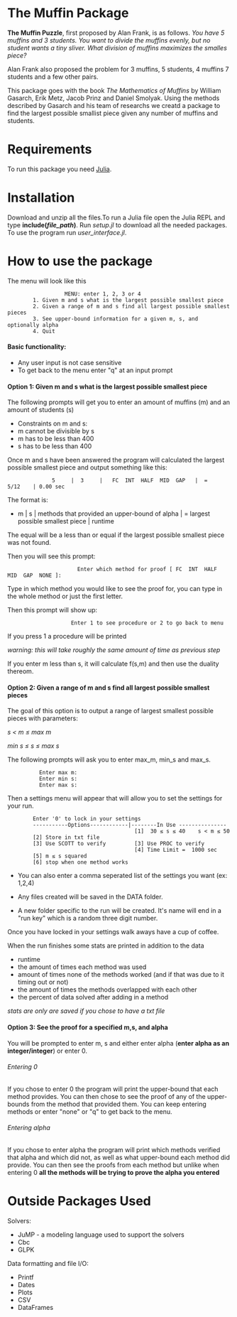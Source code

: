 # The Muffin Package
**The Muffin Puzzle**, first proposed by Alan Frank, is as follows.
*You have 5 muffins and 3 students. You want to divide the muffins evenly, but no student wants a tiny sliver. What division of muffins maximizes the smalles piece?*

Alan Frank also proposed the problem for 3 muffins, 5 students, 4 muffins 7 students and a few other pairs. 

This package goes with the book *The Mathematics of Muffins* by William Gasarch, Erik Metz, Jacob Prinz and Daniel Smolyak. Using the methods described by Gasarch and his team of researchs we creatd a package to find the largest possible smallist piece given any number of muffins and students.  


# Requirements
To run this package you need [Julia](https://julialang.org/downloads/).

# Installation
Download and unzip all the files.To run a Julia file open the Julia REPL and type **include(*file_path*)**. Run *setup.jl* to download all the needed packages. To use the program run *user_interface.jl*.

# How to use the package
The menu will look like this

                      MENU: enter 1, 2, 3 or 4
            1. Given m and s what is the largest possible smallest piece
            2. Given a range of m and s find all largest possible smallest pieces
            3. See upper-bound information for a given m, s, and optionally alpha
            4. Quit

#### Basic functionality:
   * Any user input is not case sensitive
   * To get back to the menu enter "q" at an input prompt
#### Option 1: Given m and s what is the largest possible smallest piece
The following prompts will get you to enter an amount of muffins (m) and an amount of students (s)

* Constraints on m and s: 
* m cannot be divisible by s
* m has to be less than 400
* s has to be less than 400  

Once m and s have been answered the program will calculated the largest possible smallest piece and output something like this:

                  5     |  3     |   FC  INT  HALF  MID  GAP   |  =      5/12    | 0.00 sec
                  
The format is:

* m     |  s     |   methods that provided an upper-bound of alpha   | = largest possible smallest piece    | runtime

The equal will be a less than or equal if the largest possible smallest piece was not found. 

Then you will see this prompt:
                                   
                          Enter which method for proof [ FC  INT  HALF  MID  GAP  NONE ]: 
                          
Type in which method you would like to see the proof for, you can type in the whole method or just the first letter. 

Then this prompt will show up:

                        Enter 1 to see procedure or 2 to go back to menu      
                        
If you press 1 a procedure will be printed 

*warning: this will take roughly the same amount of time as previous step*   

If you enter m less than s, it will calculate f(s,m) and then use the duality thereom. 
<!---
**Example run   m = 11   s = 5**

            Enter m: 11
            Enter s: 5
              11    |  5     |   INT  HALF  MID  GAP   |  =     13/30    | 0.01 sec

            Enter which method for proof [ INT  HALF  MID  GAP  NONE ]: m

            MID proof of upperbound
            ***********************************************

            m  = 11  s = 5
            2 5-students    3 4-students    10 5-shares     12 4-shares
            Numbers assumed to have denominator: 30

            SPLIT THE 4 SHARES

                 (    10   5-shares   )    |    (  2   small  4-shares )         (  10  large  4-shares  )
                13                   14        15                     15        16                      17

            SPLIT THE 4 SHARES AGAIN

                 (   1    4-shares    |    1    4-shares   )         (  10  large  4-shares  )
                15                   15                   15        16                      17

            Possible muffin distributions
            ( 3 3 3 3 )
            System of equations = [1, 1, 10, 3]
            4×1 Array{Int64,2}:
             0
             0
             4
             1
            No solution on the Naturals
            alpha ≤ 13/30
            ***********************************************

            Enter 1 to see procedure or 2 to go back to menu
            1

            Procedure for f(11, 5) = 13/30
            ***********************************************
            All numbers assumed to have denominator: 30
            Cut 8 muffins {  13  17  }
            Cut 2 muffins {  14  16  }
            Cut 1 muffins {  15  15  }

            Give 2 students {  13  13  13  13  14  }
            Give 2 students {  15  17  17  17  }
            Give 1 students {  16  16  17  17  }
            ***********************************************
            --->
#### Option 2: Given a range of m and s find all largest possible smallest pieces
  The goal of this option is to output a range of largest smallest possible pieces with parameters:
  
  
  *s < m ≤ max m*     
  
  *min s ≤ s ≤ max s*    
  
  The following prompts will ask you to enter max_m, min_s and max_s. 
   
              Enter max m: 
              Enter min s: 
              Enter max s: 

  
  Then a settings menu will appear that will allow you to set the settings for your run.
  
            Enter '0' to lock in your settings
            -----------Options------------|--------In Use ---------------
                                            [1]  30 ≤ s ≤ 40    s < m ≤ 50
            [2] Store in txt file
            [3] Use SCOTT to verify         [3] Use PROC to verify
                                            [4] Time Limit =  1000 sec
            [5] m ≤ s squared
            [6] stop when one method works

  
  * You can also enter a comma seperated list of the settings you want (ex: 1,2,4)
 
  * Any files created will be saved in the DATA folder.
  
  * A new folder specific to the run will be created. It's name will end in a "run key" which is a random three digit number. 
  
  Once you have locked in your settings walk aways have a cup of coffee.
  
  When the run finishes some stats are printed in addition to the data
  
* runtime
* the amount of times each method was used
* amount of times none of the methods worked (and if that was due to it timing out or not)
* the amount of times the methods overlapped with each other
* the percent of data solved after adding in a method
  
 *stats are only are saved if you chose to have a txt file*
 <!---
 **Example run  20 ≤ s ≤ 25    s < m ≤ 30**
 
 
             Enter '0' to lock in your settings
            -----------Options------------|--------In Use ---------------
                                            [1]  20 ≤ s ≤ 25    s < m ≤ 30
            [2] Store in txt file
            [3] Use SCOTT to verify         [3] Use PROC to verify
                                            [4] Time Limit =  1000 sec
            [5] m ≤ s squared
            [6] stop when one method works
            0


               m    |   s    |                   Method(s)                  |        α        |       runtime
            ------------------------------------------------------------------------------------------------------
              21    |  20    |   FC  INT                  MID  GAP          |  =      7/20    | 0.23 sec
              23    |  20    |       INT  HALF  EBM  HBM  MID  GAP          |  =      7/20    | 0.04 sec
              27    |  20    |   FC             EBM                         |  =      1/3     | 0.02 sec
              29    |  20    |   FC             EBM                         |  =      1/3     | 0.02 sec
              22    |  21    |                  EBM                         |  =      1/3     | 0.01 sec
              23    |  21    |                  EBM  HBM  MID  GAP          |  =     29/84    | 0.11 sec
              25    |  21    |       INT  HALF  EBM                         |  =      1/3     | 0.01 sec
              26    |  21    |       INT             HBM  MID  GAP          |  =     22/63    | 0.03 sec
              29    |  21    |   FC             EBM                         |  =      1/3     | 0.01 sec
              23    |  22    |                  EBM  HBM       GAP          |  =     15/44    | 0.23 sec
              25    |  22    |                       HBM       GAP          |  =     23/66    | 0.07 sec
              27    |  22    |       INT  HALF  EBM  HBM  MID  GAP          |  =      4/11    | 0.33 sec
              29    |  22    |   FC  INT        EBM       MID  GAP          |  =     15/44    | 0.27 sec
              24    |  23    |   FC  INT                  MID  GAP          |  =      8/23    | 0.11 sec
              25    |  23    |                  EBM                         |  =      1/3     | 0.01 sec
              26    |  23    |       INT        EBM       MID               |  =      8/23    | 0.04 sec
              27    |  23    |       INT  HALF  EBM                         |  =      1/3     | 0.01 sec
              28    |  23    |       INT  HALF  EBM       MID  GAP          |  =     33/92    | 0.07 sec
              29    |  23    |                                 GAP          |  =     49/138   | 0.05 sec
              30    |  23    |   FC  INT        EBM       MID  GAP          |  =      8/23    | 0.09 sec
              25    |  24    |                  EBM                         |  =      1/3     | 0.01 sec
              29    |  24    |       INT  HALF  EBM       MID  GAP          |  =     17/48    | 0.04 sec
              26    |  25    |                  EBM  HBM       GAP          |  =     17/50    | 0.32 sec
              27    |  25    |                  EBM       MID  GAP          |  =     17/50    | 0.15 sec
              28    |  25    |       INT        EBM                         |  =      1/3     | 0.01 sec
              29    |  25    |       INT  HALF  EBM       MID  GAP          |  =     17/50    | 0.15 sec

            ---------------- STATS ----------------
            Total time:  00:00:2.47

            Amount of times each method produced the correct alpha
            FC: 7/26 ==> 26.92 %
            HALF: 7/26 ==> 26.92 %
            INT: 14/26 == >53.85 %
            MID: 13/26 ==> 50.00 %
            EBM: 21/26 ==> 80.77 %
            HBM: 7/26 ==> 26.92 %
            GAP:16/26 ==>  61.54 %
            TRAIN: 0/26 ==> 0.00 %

            Amount of times the correct alpha was not found
            TIME OUT [1000 sec]: 0/26 ==> 0.00 %
            Incorrect upper-bound: 0/26 ==> 0.00 %


            Amount of times methods overlapped:
             FC  INT                  MID  GAP         ==> 2/26.0 = 7.69%
                            EBM  HBM       GAP         ==> 2/26.0 = 7.69%
                            EBM  HBM  MID  GAP         ==> 1/26.0 = 3.85%
                 INT        EBM                        ==> 1/26.0 = 3.85%
             FC             EBM                        ==> 3/26.0 = 11.54%
                 INT  HALF  EBM                        ==> 2/26.0 = 7.69%
                 INT  HALF  EBM  HBM  MID  GAP         ==> 2/26.0 = 7.69%
                 INT        EBM       MID              ==> 1/26.0 = 3.85%
                                 HBM       GAP         ==> 1/26.0 = 3.85%
             FC  INT        EBM       MID  GAP         ==> 2/26.0 = 7.69%
                            EBM       MID  GAP         ==> 1/26.0 = 3.85%
                 INT             HBM  MID  GAP         ==> 1/26.0 = 3.85%
                            EBM                        ==> 3/26.0 = 11.54%
                                           GAP         ==> 1/26.0 = 3.85%
                 INT  HALF  EBM       MID  GAP         ==> 3/26.0 = 11.54%

            Percentage of correct alphas found adding in methods one by one:
            FC    =>    7/26.0 = 26.92%

            FC HALF    =>    14/26.0 = 53.85%

            FC HALF INT    =>    17/26.0 = 65.38%

            FC HALF INT MID    =>    19/26.0 = 73.08%

            FC HALF INT MID EBM    =>    24/26.0 = 92.31%

            FC HALF INT MID EBM HBM    =>    25/26.0 = 96.15%

            FC HALF INT MID EBM HBM GAP    =>    26/26.0 = 100.0%

            FC HALF INT MID EBM HBM GAP TRAIN    =>    26/26.0 = 100.0%

--->
 
#### Option 3: See the proof for a specified m,s, and alpha

You will be prompted to enter m, s and either enter alpha (**enter alpha as an integer/integer**) or enter 0.

###### Entering 0
If you chose to enter 0 the program will print the upper-bound that each method provides. You can then chose to see the proof of any of the upper-bounds from the method that provided them. You can keep entering methods or enter "none" or "q" to get back to the menu.

###### Entering alpha
If you chose to enter alpha the program will print which methods verified that alpha and which did not, as well as what upper-bound each method did provide. You can then see the proofs from each method but unlike when entering 0 **all the methods will be trying to prove the alpha you entered**
<!---
**Example Run   m = 5   s = 3   alpha = 5/12**

            Enter m: 5
            Enter s: 3
            Enter alpha [x/y] or 0: 5/12


                There are 4-students and 3-students
                There are 1 4-students and 2 3-students

            m  = 5  s = 3
            1 4-students    2 3-students    4 4-shares      6 3-shares
            Numbers assumed to have denominator: 12

            SPLIT THE 3 SHARES

                 (    4    4-shares   )    |    (  2   small  3-shares )         (  4   large  3-shares  )
                5                    5         6                      6         7                       7

            SPLIT THE 3 SHARES AGAIN

                 (   1    3-shares    |    1    3-shares   )         (  4   large  3-shares  )
                6                    6                    6         7                       7

              Enter a method to see it's proof or 'none' to go back to menu [FC INT HALF EBM HBM MID GAP TRAIN NONE]
            f

            FC proof of upperbound
            ***********************************************
            max{ 1/3, min{5/3 * 1/4 , 1- 5/3 * 1/3}
            = max{1/3, 5/12}
            = 5/12
            ***********************************************
              Enter a method to see it's proof or 'none' to go back to menu [FC INT HALF EBM HBM MID GAP TRAIN NONE]
            i

            INT proof of upperbound
            ***********************************************
            m  = 5  s = 3
            1 4-students    2 3-students    4 4-shares      6 3-shares
            Numbers assumed to have denominator: 12

            SPLIT THE 3 SHARES

                 (    4    4-shares   )    |    (  2   small  3-shares )         (  4   large  3-shares  )
                5                    5         6                      6         7                       7

            0 small shares and 3 large shares works
            Need at least 3 large shares
            2 students need at least 3 large shares, but there are only 4 large shares, so alpha ≤ 5/12
--->

# Outside Packages Used
Solvers:
<ul>
  <li> JuMP - a modeling language used to support the solvers</li>
  <li>Cbc</li>
  <li>GLPK</li>
</ul>
Data formatting and file I/O: 
<ul>
  <li>Printf</li>
  <li>Dates</li> 
  <li>Plots</li>
  <li>CSV</li>
  <li>DataFrames</li>
 </ul>
